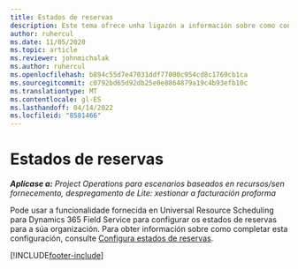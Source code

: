 ```yaml
---
title: Estados de reservas
description: Este tema ofrece unha ligazón a información sobre como configurar estados de reservas para Project Operations.
author: ruhercul
ms.date: 11/05/2020
ms.topic: article
ms.reviewer: johnmichalak
ms.author: ruhercul
ms.openlocfilehash: b894c55d7e47031ddf77000c954cd8c1769cb1ca
ms.sourcegitcommit: c0792bd65d92db25e0e8864879a19c4b93efb10c
ms.translationtype: MT
ms.contentlocale: gl-ES
ms.lasthandoff: 04/14/2022
ms.locfileid: "8581466"
---
```

# <a name="booking-statuses"></a>Estados de reservas

_**Aplícase a:** Project Operations para escenarios baseados en recursos/sen fornecemento, despregamento de Lite: xestionar a facturación proforma_

Pode usar a funcionalidade fornecida en Universal Resource Scheduling para Dynamics 365 Field Service para configurar os estados de reservas para a súa organización. Para obter información sobre como completar esta configuración, consulte [Configura estados de reservas](/dynamics365/field-service/set-up-booking-statuses).


[!INCLUDE[footer-include](../includes/footer-banner.md)]
